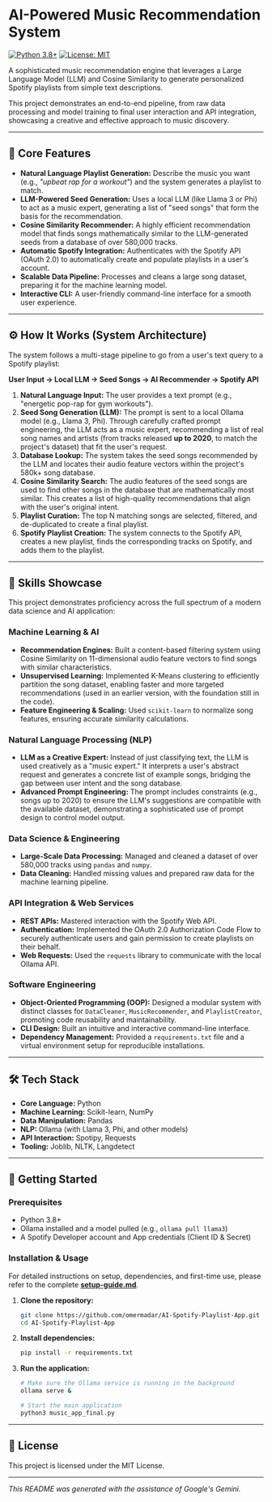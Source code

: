 # AI-Powered Music Recommendation System

[![Python 3.8+](https://img.shields.io/badge/python-3.8+-blue.svg)](https://www.python.org/downloads/release/python-380/)
[![License: MIT](https://img.shields.io/badge/License-MIT-yellow.svg)](https://opensource.org/licenses/MIT)

A sophisticated music recommendation engine that leverages a Large Language Model (LLM) and Cosine Similarity to generate personalized Spotify playlists from simple text descriptions.

This project demonstrates an end-to-end pipeline, from raw data processing and model training to final user interaction and API integration, showcasing a creative and effective approach to music discovery.

---

## 🌟 Core Features

*   **Natural Language Playlist Generation:** Describe the music you want (e.g., *"upbeat rap for a workout"*) and the system generates a playlist to match.
*   **LLM-Powered Seed Generation:** Uses a local LLM (like Llama 3 or Phi) to act as a music expert, generating a list of "seed songs" that form the basis for the recommendation.
*   **Cosine Similarity Recommender:** A highly efficient recommendation model that finds songs mathematically similar to the LLM-generated seeds from a database of over 580,000 tracks.
*   **Automatic Spotify Integration:** Authenticates with the Spotify API (OAuth 2.0) to automatically create and populate playlists in a user's account.
*   **Scalable Data Pipeline:** Processes and cleans a large song dataset, preparing it for the machine learning model.
*   **Interactive CLI:** A user-friendly command-line interface for a smooth user experience.

---

## ⚙️ How It Works (System Architecture)

The system follows a multi-stage pipeline to go from a user's text query to a Spotify playlist:

**User Input → Local LLM → Seed Songs → AI Recommender → Spotify API**

1.  **Natural Language Input:** The user provides a text prompt (e.g., "energetic pop-rap for gym workouts").
2.  **Seed Song Generation (LLM):** The prompt is sent to a local Ollama model (e.g., Llama 3, Phi). Through carefully crafted prompt engineering, the LLM acts as a music expert, recommending a list of real song names and artists (from tracks released **up to 2020**, to match the project's dataset) that fit the user's request.
3.  **Database Lookup:** The system takes the seed songs recommended by the LLM and locates their audio feature vectors within the project's 580k+ song database.
4.  **Cosine Similarity Search:** The audio features of the seed songs are used to find other songs in the database that are mathematically most similar. This creates a list of high-quality recommendations that align with the user's original intent.
5.  **Playlist Curation:** The top N matching songs are selected, filtered, and de-duplicated to create a final playlist.
6.  **Spotify Playlist Creation:** The system connects to the Spotify API, creates a new playlist, finds the corresponding tracks on Spotify, and adds them to the playlist.

---

## 🚀 Skills Showcase

This project demonstrates proficiency across the full spectrum of a modern data science and AI application:

### **Machine Learning & AI**
*   **Recommendation Engines:** Built a content-based filtering system using Cosine Similarity on 11-dimensional audio feature vectors to find songs with similar characteristics.
*   **Unsupervised Learning:** Implemented K-Means clustering to efficiently partition the song dataset, enabling faster and more targeted recommendations (used in an earlier version, with the foundation still in the code).
*   **Feature Engineering & Scaling:** Used `scikit-learn` to normalize song features, ensuring accurate similarity calculations.

### **Natural Language Processing (NLP)**
*   **LLM as a Creative Expert:** Instead of just classifying text, the LLM is used creatively as a "music expert." It interprets a user's abstract request and generates a concrete list of example songs, bridging the gap between user intent and the song database.
*   **Advanced Prompt Engineering:** The prompt includes constraints (e.g., songs up to 2020) to ensure the LLM's suggestions are compatible with the available dataset, demonstrating a sophisticated use of prompt design to control model output.

### **Data Science & Engineering**
*   **Large-Scale Data Processing:** Managed and cleaned a dataset of over 580,000 tracks using `pandas` and `numpy`.
*   **Data Cleaning:** Handled missing values and prepared raw data for the machine learning pipeline.

### **API Integration & Web Services**
*   **REST APIs:** Mastered interaction with the Spotify Web API.
*   **Authentication:** Implemented the OAuth 2.0 Authorization Code Flow to securely authenticate users and gain permission to create playlists on their behalf.
*   **Web Requests:** Used the `requests` library to communicate with the local Ollama API.

### **Software Engineering**
*   **Object-Oriented Programming (OOP):** Designed a modular system with distinct classes for `DataCleaner`, `MusicRecommender`, and `PlaylistCreator`, promoting code reusability and maintainability.
*   **CLI Design:** Built an intuitive and interactive command-line interface.
*   **Dependency Management:** Provided a `requirements.txt` file and a virtual environment setup for reproducible installations.

---

## 🛠️ Tech Stack

*   **Core Language:** Python
*   **Machine Learning:** Scikit-learn, NumPy
*   **Data Manipulation:** Pandas
*   **NLP:** Ollama (with Llama 3, Phi, and other models)
*   **API Interaction:** Spotipy, Requests
*   **Tooling:** Joblib, NLTK, Langdetect

---

## 🏁 Getting Started

### Prerequisites

*   Python 3.8+
*   Ollama installed and a model pulled (e.g., `ollama pull llama3`)
*   A Spotify Developer account and App credentials (Client ID & Secret)

### Installation & Usage

For detailed instructions on setup, dependencies, and first-time use, please refer to the complete **[setup-guide.md](setup-guide%20(1).md)**.

1.  **Clone the repository:**
    ```bash
    git clone https://github.com/omermadar/AI-Spotify-Playlist-App.git
    cd AI-Spotify-Playlist-App
    ```

2.  **Install dependencies:**
    ```bash
    pip install -r requirements.txt
    ```

3.  **Run the application:**
    ```bash
    # Make sure the Ollama service is running in the background
    ollama serve &

    # Start the main application
    python3 music_app_final.py
    ```

---

## 📄 License

This project is licensed under the MIT License.

---
*This README was generated with the assistance of Google's Gemini.*